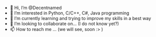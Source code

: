 - 👋 Hi, I’m @Decentnamed
- 👀 I’m interested in Python, C/C++, C#, Java programming
- 🌱 I’m currently learning and trying to improve my skills in a best way 
- 💞️ I’m looking to collaborate on... (I do not know yet?)
- 📫 How to reach me ... (we will see, soon :> )

<!---
Decentnamed/Decentnamed is a ✨ special ✨ repository because its `README.md` (this file) appears on your GitHub profile.
You can click the Preview link to take a look at your changes.
--->
